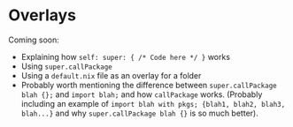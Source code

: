# Overlays

Coming soon:

- Explaining how `self: super: { /* Code here */ }` works
- Using `super.callPackage`
- Using a `default.nix` file as an overlay for a folder
- Probably worth mentioning the difference between `super.callPackage blah {};` and `import blah;` and how `callPackage` works. (Probably including an example of `import blah with pkgs; {blah1, blah2, blah3, blah...}` and why `super.callPackage blah {}` is so much better).